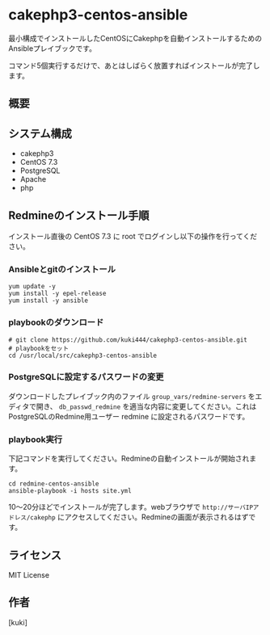 # cakephp3-centos-ansible


最小構成でインストールしたCentOSにCakephpを自動インストールするためのAnsibleプレイブックです。

コマンド5個実行するだけで、あとはしばらく放置すればインストールが完了します。


## 概要



## システム構成

* cakephp3
* CentOS 7.3
* PostgreSQL
* Apache
* php


## Redmineのインストール手順

インストール直後の CentOS 7.3 に root でログインし以下の操作を行ってください。


### Ansibleとgitのインストール

```
yum update -y
yum install -y epel-release
yum install -y ansible
```

### playbookのダウンロード

```
# git clone https://github.com/kuki444/cakephp3-centos-ansible.git
# playbookをセット
cd /usr/local/src/cakephp3-centos-ansible
```

### PostgreSQLに設定するパスワードの変更

ダウンロードしたプレイブック内のファイル `group_vars/redmine-servers` をエディタで開き、 `db_passwd_redmine` を適当な内容に変更してください。これはPostgreSQLのRedmine用ユーザー redmine に設定されるパスワードです。

### playbook実行

下記コマンドを実行してください。Redmineの自動インストールが開始されます。

```
cd redmine-centos-ansible
ansible-playbook -i hosts site.yml
```

10〜20分ほどでインストールが完了します。webブラウザで `http://サーバIPアドレス/cakephp` にアクセスしてください。Redmineの画面が表示されるはずです。


## ライセンス

MIT License


## 作者

[kuki]
